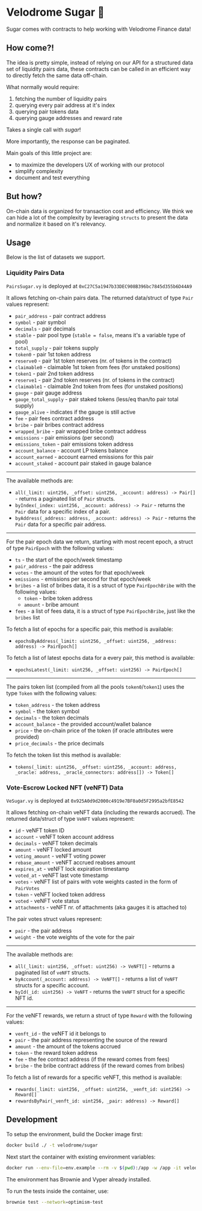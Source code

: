 # Velodrome Sugar 🍭

Sugar comes with contracts to help working with Velodrome Finance data!

## How come?!

The idea is pretty simple, instead of relying on our API for a structured
data set of liquidity pairs data, these contracts can be called in an
efficient way to directly fetch the same data off-chain.

What normally would require:
  1. fetching the number of liquidity pairs
  2. querying every pair address at it's index
  3. querying pair tokens data
  4. querying gauge addresses and reward rate

Takes a single call with _sugar_!

More importantly, the response can be paginated.

Main goals of this little project are:
  * to maximize the developers UX of working with our protocol
  * simplify complexity
  * document and test everything

## But how?

On-chain data is organized for transaction cost and efficiency. We think
we can hide a lot of the complexity by leveraging `structs` to present the data
and normalize it based on it's relevancy.

## Usage

Below is the list of datasets we support.

### Liquidity Pairs Data

`PairsSugar.vy` is deployed at `0xC27C5a1947b33DEC908B396bc7845d355b6D44A9`

It allows fetching on-chain pairs data.
The returned data/struct of type `Pair` values represent:

 * `pair_address` - pair contract address
 * `symbol` - pair symbol
 * `decimals` - pair decimals
 * `stable` - pair pool type (`stable = false`, means it's a variable type of pool)
 * `total_supply` - pair tokens supply
 * `token0` - pair 1st token address
 * `reserve0` - pair 1st token reserves (nr. of tokens in the contract)
 * `claimable0` - claimable 1st token from fees (for unstaked positions)
 * `token1` - pair 2nd token address
 * `reserve1` - pair 2nd token reserves (nr. of tokens in the contract)
 * `claimable1` - claimable 2nd token from fees (for unstaked positions)
 * `gauge` - pair gauge address
 * `gauge_total_supply` - pair staked tokens (less/eq than/to pair total supply)
 * `gauge_alive` - indicates if the gauge is still active
 * `fee` - pair fees contract address
 * `bribe` - pair bribes contract address
 * `wrapped_bribe` - pair wrapped bribe contract address
 * `emissions` - pair emissions (per second)
 * `emissions_token` - pair emissions token address
 * `account_balance` - account LP tokens balance
 * `account_earned` - account earned emissions for this pair
 * `account_staked` - account pair staked in gauge balance

---

The available methods are:
 * `all(_limit: uint256, _offset: uint256, _account: address) -> Pair[]` -
   returns a paginated list of `Pair` structs.
 * `byIndex(_index: uint256, _account: address) -> Pair` - returns the
   `Pair` data for a specific index of a pair.
 * `byAddress(_address: address, _account: address) -> Pair` - returns the
   `Pair` data for a specific pair address.

---

For the pair epoch data we return, starting with most recent epoch, a struct of
type `PairEpoch` with the following values:

 * `ts` - the start of the epoch/week timestamp
 * `pair_address` - the pair address
 * `votes` - the amount of the votes for that epoch/week
 * `emissions` - emissions per second for that epoch/week
 * `bribes` - a list of bribes data, it is a struct of type `PairEpochBribe` with
   the following values:
    * `token` - bribe token address
    * `amount` - bribe amount
 * `fees` - a list of fees data, it is a struct of type `PairEpochBribe`,
   just like the `bribes` list

To fetch a list of epochs for a specific pair, this method is available:

 * `epochsByAddress(_limit: uint256, _offset: uint256, _address: address) -> PairEpoch[]`

To fetch a list of latest epochs data for a every pair, this method is available:

 * `epochsLatest(_limit: uint256, _offset: uint256) -> PairEpoch[]`

---

The pairs token list (compiled from all the pools `token0`/`token1`) uses the type
`Token` with the following values:

 * `token_address` - the token address
 * `symbol` - the token symbol
 * `decimals` - the token decimals
 * `account_balance` - the provided account/wallet balance
 * `price` - the on-chain price of the token (if oracle attributes were provided)
 * `price_decimals` - the price decimals

To fetch the token list this method is available:

 * `tokens(_limit: uint256, _offset: uint256, _account: address, _oracle: address, _oracle_connectors: address[]) -> Token[]`

### Vote-Escrow Locked NFT (veNFT) Data

`VeSugar.vy` is deployed at `0x925A0d9d2000c4919e7BF0a0d5F2995a2bfE8542`

It allows fetching on-chain veNFT data (including the rewards accrued).
The returned data/struct of type `VeNFT` values represent:

  * `id` - veNFT token ID
  * `account` - veNFT token account address
  * `decimals` - veNFT token decimals
  * `amount` - veNFT locked amount
  * `voting_amount` - veNFT voting power
  * `rebase_amount` - veNFT accrued reabses amount
  * `expires_at` - veNFT lock expiration timestamp
  * `voted_at` - veNFT last vote timestamp
  * `votes` - veNFT list of pairs with vote weights casted in the form of
    `PairVotes`
  * `token` - veNFT locked token address
  * `voted` - veNFT vote status
  * `attachments` - veNFT nr. of attachments (aka gauges it is attached to)

The pair votes struct values represent:
  * `pair` - the pair address
  * `weight` - the vote weights of the vote for the pair

---

The available methods are:

 * `all(_limit: uint256, _offset: uint256) -> VeNFT[]` - returns a paginated
   list of `veNFT` structs.
 * `byAccount(_account: address) -> VeNFT[]` - returns a list of `VeNFT` structs
   for a specific account.
 * `byId(_id: uint256) -> VeNFT` - returns the `VeNFT` struct for a specific
   NFT id.

---

For the veNFT rewards, we return a struct of type `Reward` with the following
values:

 * `venft_id` - the veNFT id it belongs to
 * `pair` - the pair address representing the source of the reward
 * `amount` - the amount of the tokens accrued
 * `token` - the reward token address
 * `fee` - the fee contract address (if the reward comes from fees)
 * `bribe` - the bribe contract address (if the reward comes from bribes)

To fetch a list of rewards for a specific veNFT, this method is available:

 * `rewards(_limit: uint256, _offset: uint256, _venft_id: uint256) -> Reward[]`
 * `rewardsByPair(_venft_id: uint256, _pair: address) -> Reward[]`

## Development

To setup the environment, build the Docker image first:
```sh
docker build ./ -t velodrome/sugar
```

Next start the container with existing environment variables:
```sh
docker run --env-file=env.example --rm -v $(pwd):/app -w /app -it velodrome/sugar sh
```
The environment has Brownie and Vyper already installed.

To run the tests inside the container, use:
```sh
brownie test --network=optimism-test
